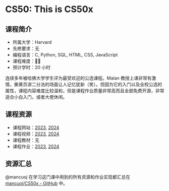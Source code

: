 # CS50: This is CS50x

## 课程简介

- 所属大学：Harvard
- 先修要求：无
- 编程语言：C, Python, SQL, HTML, CSS, JavaScript
- 课程难度：🌟🌟
- 预计学时：20 小时

连续多年被哈佛大学学生评为最受欢迎的公选课程。Malan 教授上课非常有激情，撕黄页讲二分法的场面让人记忆犹新（笑）。但因为它的入门以及全校公选的属性，课程内容难度比较温和，但是课程作业质量非常高而且全部免费开源，非常适合小白入门，或者大佬休闲。

## 课程资源

- 课程网站：[2023](https://cs50.harvard.edu/x/2023/), [2024](https://cs50.harvard.edu/x/2024/)
- 课程视频：[2023](https://cs50.harvard.edu/x/2023/), [2024](https://cs50.harvard.edu/x/2024/)
- 课程教材：无
- 课程作业：[2023](https://cs50.harvard.edu/x/2023/), [2024](https://cs50.harvard.edu/x/2024/)

## 资源汇总

@mancuoj 在学习这门课中用到的所有资源和作业实现都汇总在 [mancuoj/CS50x - GitHub](https://github.com/mancuoj/CS50x) 中。
